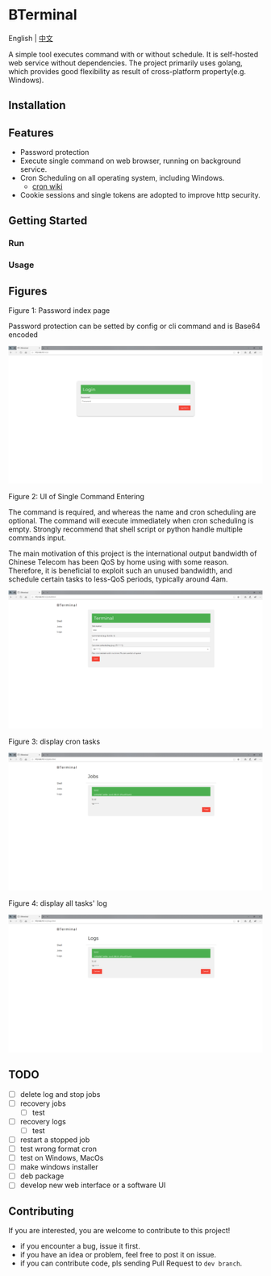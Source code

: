 # BTerminal

English | [中文](./README_CN.md)

A simple tool executes command with or without schedule.
It is self-hosted web service without dependencies.
The project primarily uses golang,
which provides good flexibility as result of cross-platform property(e.g. Windows).

## Installation

## Features

- Password protection
- Execute single command on web browser, running on background service.
- Cron Scheduling on all operating system, including Windows.
  - [cron wiki](https://en.wikipedia.org/wiki/Cron)
- Cookie sessions and single tokens are adopted to improve http security.

## Getting Started

### Run

### Usage

## Figures

Figure 1: Password index page

Password protection can be setted by config or cli command
and is Base64 encoded

![BTerminalPassword](./image/bterminalPassword.png)

Figure 2: UI of Single Command Entering

The command is required,
and whereas the name and cron scheduling are optional.
The command will execute immediately when cron scheduling is empty.
Strongly recommend
that shell script or python handle multiple commands input.

The main motivation of this project is
the international output bandwidth of Chinese Telecom has been QoS by home using with some reason.
Therefore, it is beneficial to exploit such an unused bandwidth,
and schedule certain tasks to less-QoS periods, typically around 4am.  

![BTerminalShell](./image/bterminalShell.png)

Figure 3: display cron tasks

![BTerminalJob](./image/bterminalJobs.png)

Figure 4: display all tasks' log

![BTerminalLogs](./image/bterminalLogs.png)

## TODO

- [ ] delete log and stop jobs
- [ ] recovery jobs
  - [ ] test
- [ ] recovery logs
  - [ ] test
- [ ] restart a stopped job
- [ ] test wrong format cron
- [ ] test on Windows, MacOs
- [ ] make windows installer
- [ ] deb package
- [ ] develop new web interface or a software UI

## Contributing

If you are interested, you are welcome to contribute to this project!

- if you encounter a bug, issue it first.
- if you have an idea or problem, feel free to post it on issue.
- if you can contribute code,
pls sending Pull Request to `dev branch`.
